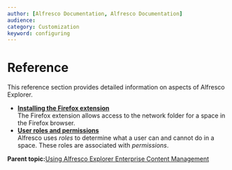```yaml
---
author: [Alfresco Documentation, Alfresco Documentation]
audience: 
category: Customization
keyword: configuring
---
```


# Reference

This reference section provides detailed information on aspects of Alfresco Explorer.

-   **[Installing the Firefox extension](../tasks/tuh-firefox-install.md)**  
The Firefox extension allows access to the network folder for a space in the Firefox browser.
-   **[User roles and permissions](../concepts/cuh-user-roles-permissions.md)**  
Alfresco uses *roles* to determine what a user can and cannot do in a space. These roles are associated with *permissions*.

**Parent topic:**[Using Alfresco Explorer Enterprise Content Management](../topics/guh-wcm-welcome-explorer.md)

